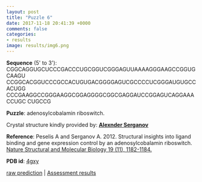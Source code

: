 ```yaml
---
layout: post
title: "Puzzle 6"
date: 2017-11-18 20:41:39 +0000
comments: false
categories: 
- results
image: results/img6.png
---
```

**Sequence** (5' to 3'): 
CGGCAGGUGCUCCCGACCCUGCGGUCGGGAGUUAAAAGGGAAGCCGGUGCAAGU
CCGGCACGGUCCCGCCACUGUGACGGGGAGUCGCCCCUCGGGAUGUGCCACUGG
CCCGAAGGCCGGGAAGGCGGAGGGGCGGCGAGGAUCCGGAGUCAGGAAACCUGC
CUGCCG

**Puzzle**:
adenosylcobalamin riboswitch. 

Crystal structure kindly provided by: [**Alexnder Serganov**](http://www.med.nyu.edu/biomolpharm/research/cancer-biology/alexander-serganov)

**Reference**:
Peselis A and Serganov A. 2012. Structural insights into ligand binding and gene expression control by an adenosylcobalamin riboswitch. [Nature Structural and Molecular Biology 19 (11), 1182-1184.](http://dx.doi.org/10.1038/nsmb.2405)

**PDB id**: [4gxy](http://www.rcsb.org/pdb/explore/explore.do?structureId=4gxy)

[raw prediction](https://github.com/rnapuzzles/rnapuzzles.github.io/tree/master/data/PZ6/pdb)    &#124;   [Assessment results](/table/2000/01/01/PZ6-3d/)
